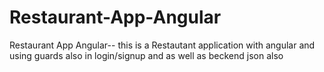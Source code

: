 # Restaurant-App-Angular
Restaurant App Angular-- this is a Restautant application with angular and using guards also in login/signup and as well as beckend json also
